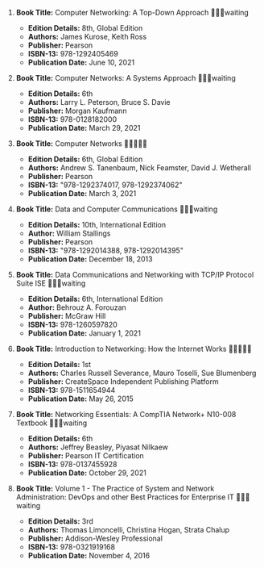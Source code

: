 1. **Book Title:** Computer Networking: A Top-Down Approach 📒🔐🚫waiting 
   - **Edition Details:** 8th, Global Edition  
   - **Authors:** James Kurose, Keith Ross  
   - **Publisher:** Pearson  
   - **ISBN-13:** 978-1292405469  
   - **Publication Date:** June 10, 2021

2. **Book Title:** Computer Networks: A Systems Approach 📒🔐🚫waiting 
   - **Edition Details:** 6th  
   - **Authors:** Larry L. Peterson, Bruce S. Davie  
   - **Publisher:** Morgan Kaufmann  
   - **ISBN-13:** 978-0128182000  
   - **Publication Date:** March 29, 2021

3. **Book Title:** Computer Networks 🚨🚨🚨🚨🚨 
   - **Edition Details:** 6th, Global Edition  
   - **Authors:** Andrew S. Tanenbaum, Nick Feamster, David J. Wetherall  
   - **Publisher:** Pearson  
   - **ISBN-13:** "978-1292374017, 978-1292374062"  
   - **Publication Date:** March 3, 2021

4. **Book Title:** Data and Computer Communications 📒🔐🚫waiting  
   - **Edition Details:** 10th, International Edition  
   - **Author:** William Stallings  
   - **Publisher:** Pearson  
   - **ISBN-13:** "978-1292014388, 978-1292014395"  
   - **Publication Date:** December 18, 2013

5. **Book Title:** Data Communications and Networking with TCP/IP Protocol Suite ISE 📒🔐🚫waiting 
   - **Edition Details:** 6th, International Edition  
   - **Author:** Behrouz A. Forouzan  
   - **Publisher:** McGraw Hill  
   - **ISBN-13:** 978-1260597820  
   - **Publication Date:** January 1, 2021

6. **Book Title:** Introduction to Networking: How the Internet Works 🚨🚨🚨🚨🚨
   - **Edition Details:** 1st  
   - **Authors:** Charles Russell Severance, Mauro Toselli, Sue Blumenberg  
   - **Publisher:** CreateSpace Independent Publishing Platform  
   - **ISBN-13:** 978-1511654944  
   - **Publication Date:** May 26, 2015

7. **Book Title:** Networking Essentials: A CompTIA Network+ N10-008 Textbook 📒🔐🚫waiting  
   - **Edition Details:** 6th  
   - **Authors:** Jeffrey Beasley, Piyasat Nilkaew  
   - **Publisher:** Pearson IT Certification  
   - **ISBN-13:** 978-0137455928  
   - **Publication Date:** October 29, 2021

8. **Book Title:** Volume 1 - The Practice of System and Network Administration: DevOps and other Best Practices for Enterprise IT 📒🔐🚫waiting 
   - **Edition Details:** 3rd  
   - **Authors:** Thomas Limoncelli, Christina Hogan, Strata Chalup  
   - **Publisher:** Addison-Wesley Professional  
   - **ISBN-13:** 978-0321919168  
   - **Publication Date:** November 4, 2016

